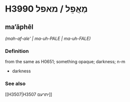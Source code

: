 # H3990 מַאֲפֵל / מאפל

## maʼăphêl

_(mah-af-ale' | ma-uh-PALE | ma-uh-FALE)_

### Definition

from the same as H0651; something opaque; darkness; n-m

- darkness

### See also

[[H3507|H3507 יתרעם]]
